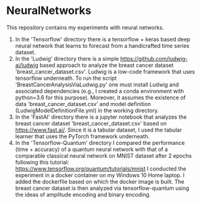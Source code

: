 # NeuralNetworks

This repository contains my experiments with neural networks. 

1. In the 'Tensorflow' directory there is a tensorflow + keras based deep neural network that learns to forecast from a handicrafted time series dataset. 
2. In the 'Ludwig' directory there is a simple https://github.com/ludwig-ai/ludwig based approach to analyze the breast cancer dataset 'breast_cancer_dataset.csv'. Ludwig is a low-code framework that uses tensorflow underneath. To run the script 'BreastCancerAnalysisViaLudwig.py' one must install Ludwig and associated dependencies (e.g., I created a conda environment with python=3.6 for this purpose). Moreover, it assumes the existence of data 'breast_cancer_dataset.csv' and model definition (LudwigModelDefinitionFile.yml) in the working directory.
3. In the 'FastAI' directory there is a jupyter notebook that analyzes the breast cancer dataset 'breast_cancer_dataset.csv' based on https://www.fast.ai/. Since it is a tabular dataset, I used the tabular learner that uses the PyTorch framework underneath. 
4. In the 'Tensorflow-Quantum' directory I compared the performance (time + accuracy) of a quantum neural network with that of a comparable classical neural network on MNIST dataset after 2 epochs following this tutorial: https://www.tensorflow.org/quantum/tutorials/mnist I conducted the experiment in a docker container on my Windows 10 Home laptop. I added the dockerfile based on which the docker image is built. The breast cancer dataset is then analyzed via tensorflow-quantum using the ideas of amplitude encoding and binary encoding.